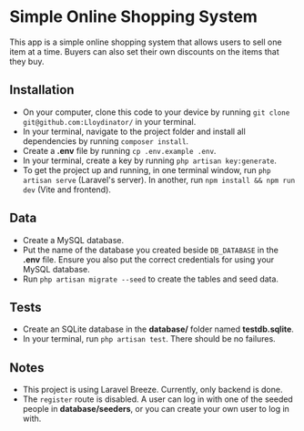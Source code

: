 # Simple Online Shopping System

This app is a simple online shopping system that allows users to sell one item at a time. Buyers can also set their own discounts on the items that they buy.

## Installation

- On your computer, clone this code to your device by running `git clone git@github.com:Lloydinator/` in your terminal.
- In your terminal, navigate to the project folder and install all dependencies by running `composer install`. 
- Create a **.env** file by running `cp .env.example .env`. 
- In your terminal, create a key by running `php artisan key:generate`.
- To get the project up and running, in one terminal window, run `php artisan serve` (Laravel's server). In another, run `npm install && npm run dev` (Vite and frontend).

## Data
- Create a MySQL database. 
- Put the name of the database you created beside `DB_DATABASE` in the **.env** file. Ensure you also put the correct credentials for using your MySQL database.
- Run `php artisan migrate --seed` to create the tables and seed data.

## Tests
- Create an SQLite database in the **database/** folder named **testdb.sqlite**.
- In your terminal, run `php artisan test`. There should be no failures.

## Notes
- This project is using Laravel Breeze. Currently, only backend is done.
- The `register` route is disabled. A user can log in with one of the seeded people in **database/seeders**, or you can create your own user to log in with. 
